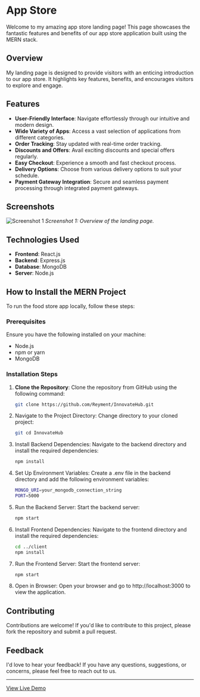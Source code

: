 
# App Store

Welcome to my amazing app store landing page! This page showcases the fantastic features and benefits of our app store application built using the MERN stack.

## Overview

My landing page is designed to provide visitors with an enticing introduction to our app store. It highlights key features, benefits, and encourages visitors to explore and engage.

## Features

- **User-Friendly Interface**: Navigate effortlessly through our intuitive and modern design.
- **Wide Variety of Apps**: Access a vast selection of applications from different categories.
- **Order Tracking**: Stay updated with real-time order tracking.
- **Discounts and Offers**: Avail exciting discounts and special offers regularly.
- **Easy Checkout**: Experience a smooth and fast checkout process.
- **Delivery Options**: Choose from various delivery options to suit your schedule.
- **Payment Gateway Integration**: Secure and seamless payment processing through integrated payment gateways.

## Screenshots

![Screenshot 1](/src/images/homepage.png)
*Screenshot 1: Overview of the landing page.*

## Technologies Used

- **Frontend**: React.js
- **Backend**: Express.js
- **Database**: MongoDB
- **Server**: Node.js

## How to Install the MERN Project

To run the food store app locally, follow these steps:

### Prerequisites

Ensure you have the following installed on your machine:
- Node.js
- npm or yarn
- MongoDB

### Installation Steps

1. **Clone the Repository**: Clone the repository from GitHub using the following command:
   ```bash
   git clone https://github.com/Reyment/InnovateHub.git

2. Navigate to the Project Directory: Change directory to your cloned project:
   ```bash
   git cd InnovateHub

3. Install Backend Dependencies: Navigate to the backend directory and install the required dependencies:
   ```bash
   npm install

4. Set Up Environment Variables: Create a .env file in the backend directory and add the following environment variables:
   ```bash
   MONGO_URI=your_mongodb_connection_string
   PORT=5000

5. Run the Backend Server: Start the backend server:
      ```bash
   npm start
      
6. Install Frontend Dependencies: Navigate to the frontend directory and install the required dependencies:
      ```bash
   cd ../client
   npm install

7. Run the Frontend Server: Start the frontend server:
     ```bash
   npm start

8. Open in Browser: Open your browser and go to http://localhost:3000 to view the application.
   
   
## Contributing

Contributions are welcome! If you'd like to contribute to this project, please fork the repository and submit a pull request.

## Feedback

I'd love to hear your feedback! If you have any questions, suggestions, or concerns, please feel free to reach out to us.


---

[View Live Demo](https://my-shop-junchoi.vercel.app/)


   
